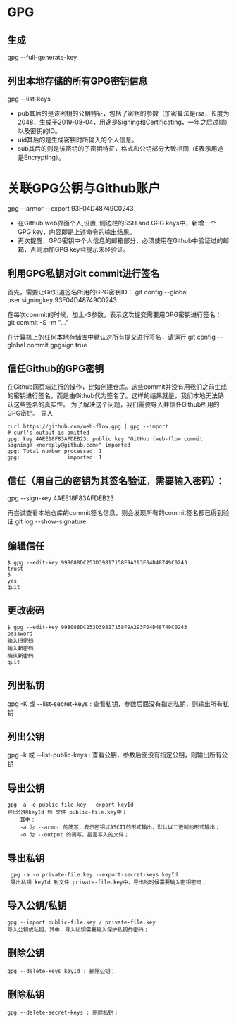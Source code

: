 # GPG

## 生成
gpg --full-generate-key

## 列出本地存储的所有GPG密钥信息
gpg --list-keys

- pub其后的是该密钥的公钥特征，包括了密钥的参数（加密算法是rsa，长度为2048，生成于2019-08-04，用途是Signing和Certificating，一年之后过期）以及密钥的ID。
- uid其后的是生成密钥时所输入的个人信息。
- sub其后的则是该密钥的子密钥特征，格式和公钥部分大致相同（E表示用途是Encrypting）。

# 关联GPG公钥与Github账户
gpg --armor --export 93F04D48749C0243

- 在Github web界面个人,设置, 侧边栏的SSH and GPG keys中，新增一个GPG key，内容即是上述命令的输出结果。
- 再次提醒，GPG密钥中个人信息的邮箱部分，必须使用在Github中验证过的邮箱，否则添加GPG key会提示未经验证。

## 利用GPG私钥对Git commit进行签名
首先，需要让Git知道签名所用的GPG密钥ID：
git config --global user.signingkey 93F04D48749C0243

在每次commit的时候，加上-S参数，表示这次提交需要用GPG密钥进行签名：
git commit -S -m "..."

在计算机上的任何本地存储库中默认对所有提交进行签名，请运行
git config --global commit.gpgsign true

## 信任Github的GPG密钥
在Github网页端进行的操作，比如创建仓库。这些commit并没有用我们之前生成的密钥进行签名，而是由Github代为签名了。这样的结果就是，我们本地无法确认这些签名的真实性。
为了解决这个问题，我们需要导入并信任Github所用的GPG密钥。
导入
```
curl https://github.com/web-flow.gpg | gpg --import
# curl's output is omitted
gpg: key 4AEE18F83AFDEB23: public key "GitHub (web-flow commit signing) <noreply@github.com>" imported
gpg: Total number processed: 1
gpg:               imported: 1
```
## 信任（用自己的密钥为其签名验证，需要输入密码）：
gpg --sign-key 4AEE18F83AFDEB23

再尝试查看本地仓库的commit签名信息，则会发现所有的commit签名都已得到验证
git log --show-signature

## 编辑信任
```
$ gpg --edit-key 998088DC253D39817158F9A293F04D48749C0243
trust
5
yes
quit
```
## 更改密码
```
$ gpg --edit-key 998088DC253D39817158F9A293F04D48749C0243
password
输入旧密码
输入新密码
确认新密码
quit
```
## 列出私钥
gpg -K 或 --list-secret-keys : 查看私钥，参数后面没有指定私钥，则输出所有私钥

## 列出公钥
gpg -k 或 --list-public-keys : 查看公钥，参数后面没有指定公钥，则输出所有公钥

## 导出公钥
```
gpg -a -o public-file.key --export keyId 
导出公钥keyId 到 文件 public-file.key中；
    其中：
    -a 为 --armor 的简写，表示密钥以ASCII的形式输出，默认以二进制的形式输出；
    -o 为 --output 的简写，指定写入的文件；
```
## 导出私钥
```
 gpg -a -o private-file.key --export-secret-keys keyId 
 导出私钥 keyId 到文件 private-file.key中，导出的时候需要输入密钥密码；
```

## 导入公钥/私钥
    gpg --import public-file.key / private-file.key 
    导入公钥或私钥，其中，导入私钥需要输入保护私钥的密码；
## 删除公钥
    gpg --delete-keys keyId : 删除公钥；
## 删除私钥
    gpg --delete-secret-keys : 删除私钥；